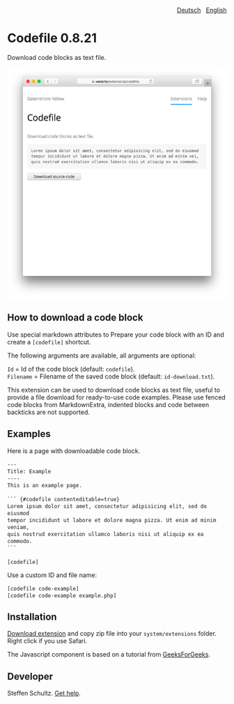 <p align="right"><a href="README-de.md">Deutsch</a> &nbsp; <a href="README.md">English</a></p>

# Codefile 0.8.21

Download code blocks as text file.

<p align="center"><img src="codefile-screenshot.png?raw=true" alt="Screenshot"></p>

## How to download a code block

Use special markdown attributes to Prepare your code block with an ID and create a `[codefile]` shortcut. 

The following arguments are available, all arguments are optional:
 
`Id` = Id of the code block (default: `codefile`).  
`Filename` = Filename of the saved code block (default: `id-download.txt`).  

This extension can be used to download code blocks as text file, useful to provide a file download for ready-to-use code examples. Please use fenced code blocks from MarkdownExtra, indented blocks and code between backticks are not supported. 

## Examples

Here is a page with downloadable code block.

    ---
    Title: Example
    ----
    This is an example page. 
    
    ``` {#codefile contenteditable=true}
    Lorem ipsum dolor sit amet, consectetur adipisicing elit, sed do eiusmod 
    tempor incididunt ut labore et dolore magna pizza. Ut enim ad minim veniam, 
    quis nostrud exercitation ullamco laboris nisi ut aliquip ex ea commodo. 
    ```

    [codefile]

Use a custom ID and file name:

    [codefile code-example]
    [codefile code-example example.php]

## Installation

[Download extension](https://github.com/datenstrom/yellow-extensions/raw/main/downloads/codefile.zip) and copy zip file into your `system/extensions` folder. Right click if you use Safari.

The Javascript component is based on a tutorial from [GeeksForGeeks](https://www.geeksforgeeks.org/how-to-trigger-a-file-download-when-clicking-an-html-button-or-javascript/). 

## Developer

Steffen Schultz. [Get help](https://datenstrom.se/yellow/help/).
